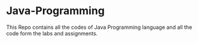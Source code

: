 # Java-Programming
This Repo contains all the codes of Java Programming language and all the code form the labs and assignments. 
